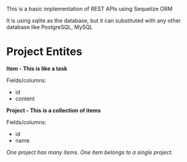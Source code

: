 This is a basic implementation of REST APIs using Sequelize ORM

It is using sqlite as the database, but it can substituted with any other database like PostgreSQL, MySQL

# Project Entites

**Item - This is like a task**

Fields/columns:

- id
- content

**Project - This is a collection of items**

Fields/columns:

- id
- name

_One project has many items. One item belongs to a single project._
